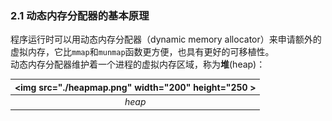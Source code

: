 ### 2.1 动态内存分配器的基本原理

程序运行时可以用动态内存分配器（dynamic memory allocator）来申请额外的虚拟内存，它比`mmap`和`munmap`函数更方便，也具有更好的可移植性。  
动态内存分配器维护着一个进程的虚拟内存区域，称为**堆**(heap)：  

|<img src="./heapmap.png" width="200" height="250 >|
|:--:|
|*heap*|


